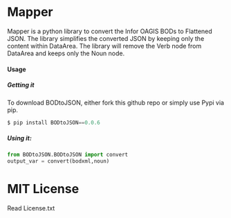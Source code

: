 # Mapper

Mapper is a python library to convert the Infor OAGIS BODs to Flattened JSON.
The library simplifies the converted JSON by keeping only the content within DataArea.
The library will remove the Verb node from DataArea and keeps only the Noun node.

#### Usage

##### Getting it
To download BODtoJSON, either fork this github repo or simply use Pypi via pip.
```python
$ pip install BODtoJSON==0.0.6
```
##### Using it:
```python
from BODtoJSON.BODtoJSON import convert
output_var = convert(bodxml,noun)
```

# MIT License
Read License.txt

